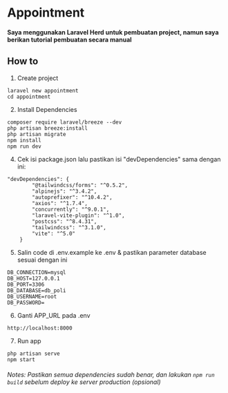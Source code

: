 # Appointment
#### Saya menggunakan Laravel Herd untuk pembuatan project, namun saya berikan tutorial pembuatan secara manual

## How to
1. Create project 
```
laravel new appointment
cd appointment
```
2. Install Dependencies
```
composer require laravel/breeze --dev
php artisan breeze:install
php artisan migrate
npm install
npm run dev
```
4. Cek isi package.json lalu pastikan isi "devDependencies" sama dengan ini:
```
"devDependencies": {
        "@tailwindcss/forms": "^0.5.2",
        "alpinejs": "^3.4.2",
        "autoprefixer": "^10.4.2",
        "axios": "^1.7.4",
        "concurrently": "^9.0.1",
        "laravel-vite-plugin": "^1.0",
        "postcss": "^8.4.31",
        "tailwindcss": "^3.1.0",
        "vite": "^5.0"
    }
```
5. Salin code di .env.example ke .env & pastikan parameter database sesuai dengan ini
```
DB_CONNECTION=mysql
DB_HOST=127.0.0.1
DB_PORT=3306
DB_DATABASE=db_poli
DB_USERNAME=root
DB_PASSWORD=
```
6. Ganti APP_URL pada .env
```
http://localhost:8000
```
7. Run app
```
php artisan serve
npm start
```

###### Notes: Pastikan semua dependencies sudah benar, dan lakukan ```npm run build``` sebelum deploy ke server production (opsional)

